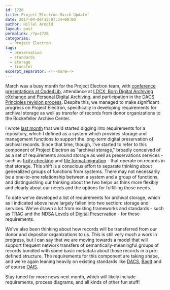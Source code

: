 ```yaml
---
id: 1720
title: Project Electron March Update
date: 2017-04-06T15:07:34+00:00
author: Hillel Arnold
layout: post
permalink: /?p=1720
categories:
  - Project Electron
tags:
  - preservation
  - standards
  - storage
  - transfer
excerpt_separator: <!--more-->
---
```

March was a busy month for the Project Electron team, with [conference presentations at Code4Lib](http://blog.rockarch.org/?p=1707), attendance at [LDCX, Born Digital Archiving eXchange and Personal Digital Archiving](http://blog.rockarch.org/?p=1717), and participation in the [DACS Principles revision process](http://blog.rockarch.org/?p=1710). Despite this, we managed to make significant progress on Project Electron, specifically in developing requirements for archival storage as well as transfer of records from donor organizations to the Rockefeller Archive Center.<!--more-->

I wrote [last month](http://blog.rockarch.org/?p=1700) that we'd started digging into requirements for a repository, which I defined as a system which provides storage and management functions to support the long-term digital preservation of archival records. Since that time, though, I've started to refer to this component of Project Electron as "archival storage," broadly conceived of as a set of requirements around storage as well as preservations services - such as [fixity checking](https://en.wikipedia.org/wiki/File_Fixity) and [file format migration](http://www2.archivists.org/glossary/terms/f/format-migration) - that operate on records in that storage. This shift is a conscious effort to separate thinking about generalized groups of functions from systems. There may not necessarily be a one-to-one relationship between a system and a group of functions, and distinguishing our thinking about the two helps us think more flexibly and clearly about our needs and the options for fulfilling those needs.

To date we've developed a list of requirements for archival storage, which as I indicated above have largely fallen into two section: storage and services. We've drawn a lot from existing frameworks and standards - such as [TRAC](https://www.crl.edu/sites/default/files/d6/attachments/pages/trac_0.pdf) and the [NDSA Levels of Digital Preservation](http://ndsa.org/activities/levels-of-digital-preservation/) - for these requirements.

We've also been thinking about how records will be transferred from our donor and depositor organizations to us. This is still very much a work in progress, but I can say that we are moving towards a model that will support frequent network transfers of semantically-meaningful groups of records bundled with some basic metadata about those records in a pre-defined structure. The requirements for this component are taking shape, and we're again leaning heavily on existing standards like [DACS](http://www2.archivists.org/standards/DACS), [BagIt](https://en.wikipedia.org/wiki/BagIt) and of course [OAIS](https://public.ccsds.org/pubs/650x0m2.pdf).

Stay tuned for more news next month, which will likely include requirements, process diagrams, and all kinds of other fun stuff!
